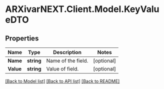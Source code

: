 # ARXivarNEXT.Client.Model.KeyValueDTO
## Properties

Name | Type | Description | Notes
------------ | ------------- | ------------- | -------------
**Name** | **string** | Name of the field. | [optional] 
**Value** | **string** | Value of field. | [optional] 

[[Back to Model list]](../README.md#documentation-for-models) [[Back to API list]](../README.md#documentation-for-api-endpoints) [[Back to README]](../README.md)

